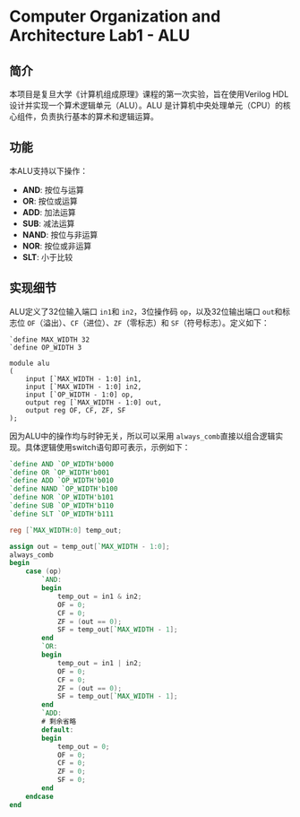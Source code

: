 # Computer Organization and Architecture Lab1 - ALU

## 简介

本项目是复旦大学《计算机组成原理》课程的第一次实验，旨在使用Verilog HDL设计并实现一个算术逻辑单元（ALU）。ALU 是计算机中央处理单元（CPU）的核心组件，负责执行基本的算术和逻辑运算。

## 功能

本ALU支持以下操作：

- **AND**: 按位与运算
- **OR**: 按位或运算
- **ADD**: 加法运算
- **SUB**: 减法运算
- **NAND**: 按位与非运算
- **NOR**: 按位或非运算
- **SLT**: 小于比较

## 实现细节

ALU定义了32位输入端口 `in1`和 `in2`，3位操作码 `op`，以及32位输出端口 `out`和标志位 `OF`（溢出）、`CF`（进位）、`ZF`（零标志）和 `SF`（符号标志）。定义如下：

```
`define MAX_WIDTH 32
`define OP_WIDTH 3

module alu
(
    input [`MAX_WIDTH - 1:0] in1,
    input [`MAX_WIDTH - 1:0] in2,
    input [`OP_WIDTH - 1:0] op,
    output reg [`MAX_WIDTH - 1:0] out,
    output reg OF, CF, ZF, SF
);
```

因为ALU中的操作均与时钟无关，所以可以采用 `always_comb`直接以组合逻辑实现。具体逻辑使用switch语句即可表示，示例如下：

```verilog
`define AND `OP_WIDTH'b000
`define OR `OP_WIDTH'b001
`define ADD `OP_WIDTH'b010
`define NAND `OP_WIDTH'b100
`define NOR `OP_WIDTH'b101
`define SUB `OP_WIDTH'b110
`define SLT `OP_WIDTH'b111

reg [`MAX_WIDTH:0] temp_out;

assign out = temp_out[`MAX_WIDTH - 1:0];
always_comb
begin
    case (op)
        `AND:
        begin
            temp_out = in1 & in2;
            OF = 0;
            CF = 0;
            ZF = (out == 0);
            SF = temp_out[`MAX_WIDTH - 1];
        end
        `OR:
        begin
            temp_out = in1 | in2;
            OF = 0;
            CF = 0;
            ZF = (out == 0);
            SF = temp_out[`MAX_WIDTH - 1];
        end
        `ADD:
        # 剩余省略
        default:
        begin
            temp_out = 0;
            OF = 0;
            CF = 0;
            ZF = 0;
            SF = 0;
        end
    endcase
end
```
